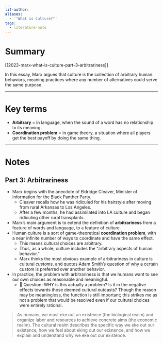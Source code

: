 ```yaml
---
lit-author: 
aliases:
  - '"What is Culture?"'
tags:
  - literature-note
---
```

# Summary

[[2023-marx-what-is-culture-part-3-arbitrariness]]

In this essay, Marx argues that culture is the collection of arbitrary human behaviors, meaning practices where any number of alternatives could serve the same purpose. 

---
# Key terms

- **Arbitrary** = in language, when the sound of a word has no relationship to its meaning.
- **Coordination problem** = in game theory, a situation where all players get the best payoff by doing the same thing.

---
# Notes

## Part 3: Arbitrariness

- Marx begins with the anecdote of Eldridge Cleaver, Minister of Information for the Black Panther Party. 
	- Cleaver recalls how he was ridiculed for his hairstyle after moving from rural Arkansas to Los Angeles.
	- After a few months, he had assimilated into LA culture and began ridiculing other rural transplants.
- Marx’s main argument is to extend the definition of **arbitrariness** from a feature of words and language, to a feature of culture.
- Human culture is a sort of game-theoretical **coordination problem**, with a near infinite number of ways to coordinate and have the same effect.
	- This means cultural choices are arbitrary.
	- Thus, as a whole, culture includes the “arbitrary aspects of human behavior.”
	- Marx thinks the most obvious example of arbitrariness in culture is cultural *customs*, and quotes Adam Smith’s question of why a certain custom is preferred over another behavior.
- In practice, the problem with arbitrariness is that we humans want to see our own choices as reasonable and meaningful.
	- 💭 Question: WHY is this actually a problem? Is it in the negative effects towards those deemed cultural outcasts? Though the reason may be meaningless, the function is still important; this strikes me as not a problem that would be resolved even if our cultural choices were entirely rational.

>As humans, we must eke out an existence (the biological realm) and organize labor and resources to achieve concrete aims (the economic realm). The cultural realm describes the specific way we eke out our existence, how we feel about eking out our existence, and how we explain and understand why we eke out our existence.

